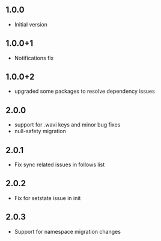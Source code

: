 ## 1.0.0
- Initial version
## 1.0.0+1
- Notifications fix
## 1.0.0+2
- upgraded some packages to resolve dependency issues
## 2.0.0
- support for .wavi keys and minor bug fixes
- null-safety migration
## 2.0.1
- Fix sync related issues in follows list
## 2.0.2
- Fix for setstate issue in init
## 2.0.3
- Support for namespace migration changes